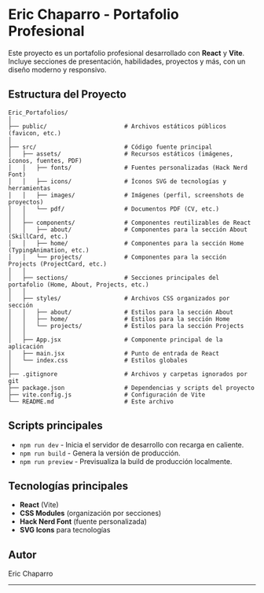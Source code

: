 # Eric Chaparro - Portafolio Profesional

Este proyecto es un portafolio profesional desarrollado con **React** y **Vite**. Incluye secciones de presentación, habilidades, proyectos y más, con un diseño moderno y responsivo.

## Estructura del Proyecto

```
Eric_Portafolios/
│
├── public/                      # Archivos estáticos públicos (favicon, etc.)
│
├── src/                         # Código fuente principal
│   ├── assets/                  # Recursos estáticos (imágenes, íconos, fuentes, PDF)
│   │   ├── fonts/               # Fuentes personalizadas (Hack Nerd Font)
│   │   ├── icons/               # Íconos SVG de tecnologías y herramientas
│   │   ├── images/              # Imágenes (perfil, screenshots de proyectos)
│   │   └── pdf/                 # Documentos PDF (CV, etc.)
│   │
│   ├── components/              # Componentes reutilizables de React
│   │   ├── about/               # Componentes para la sección About (SkillCard, etc.)
│   │   ├── home/                # Componentes para la sección Home (TypingAnimation, etc.)
│   │   └── projects/            # Componentes para la sección Projects (ProjectCard, etc.)
│   │
│   ├── sections/                # Secciones principales del portafolio (Home, About, Projects, etc.)
│   │
│   ├── styles/                  # Archivos CSS organizados por sección
│   │   ├── about/               # Estilos para la sección About
│   │   ├── home/                # Estilos para la sección Home
│   │   └── projects/            # Estilos para la sección Projects
│   │
│   ├── App.jsx                  # Componente principal de la aplicación
│   ├── main.jsx                 # Punto de entrada de React
│   └── index.css                # Estilos globales
│
├── .gitignore                   # Archivos y carpetas ignorados por git
├── package.json                 # Dependencias y scripts del proyecto
├── vite.config.js               # Configuración de Vite
└── README.md                    # Este archivo
```

## Scripts principales

- `npm run dev` - Inicia el servidor de desarrollo con recarga en caliente.
- `npm run build` - Genera la versión de producción.
- `npm run preview` - Previsualiza la build de producción localmente.

## Tecnologías principales

- **React** (Vite)
- **CSS Modules** (organización por secciones)
- **Hack Nerd Font** (fuente personalizada)
- **SVG Icons** para tecnologías

## Autor

Eric Chaparro

---
